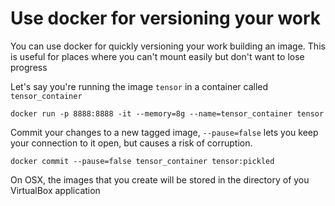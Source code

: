 # Use docker for versioning your work

You can use docker for quickly versioning your work building an image. This is useful for places where you can't mount easily but don't want to lose progress

Let's say you're running the image `tensor` in a container called `tensor_container`

    docker run -p 8888:8888 -it --memory=8g --name=tensor_container tensor


Commit your changes to a new tagged image, `--pause=false` lets you keep your connection to it open, but causes a risk of corruption.

    docker commit --pause=false tensor_container tensor:pickled

On OSX, the images that you create will be stored in the directory of you VirtualBox application
